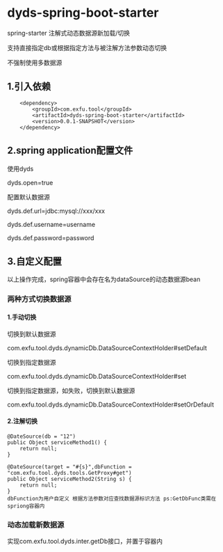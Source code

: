 # dyds-spring-boot-starter
spring-starter 注解式动态数据源新加载/切换

支持直接指定db或根据指定方法与被注解方法参数动态切换

不强制使用多数据源

## 1.引入依赖
        <dependency>
            <groupId>com.exfu.tool</groupId>
            <artifactId>dyds-spring-boot-starter</artifactId>
            <version>0.0.1-SNAPSHOT</version>
        </dependency>
## 2.spring application配置文件
使用dyds

dyds.open=true

配置默认数据源

dyds.def.url=jdbc:mysql://xxx/xxx

dyds.def.username=username

dyds.def.password=password

## 3.自定义配置
以上操作完成，spring容器中会存在名为dataSource的动态数据源bean
### 两种方式切换数据源
#### 1.手动切换

切换到默认数据源

com.exfu.tool.dyds.dynamicDb.DataSourceContextHolder#setDefault

切换到指定数据源

com.exfu.tool.dyds.dynamicDb.DataSourceContextHolder#set

切换到指定数据源，如失败，切换到默认数据源

com.exfu.tool.dyds.dynamicDb.DataSourceContextHolder#setOrDefault

#### 2.注解切换
    @DateSource(db = "12")
    public Object serviceMethod1() {
        return null;
    }
    
    @DateSource(target = "#{s}",dbFunction = "com.exfu.tool.dyds.tools.GetProxy#get")
    public Object serviceMethod2(String s) {
        return null;
    }
    dbFunction为用户自定义 根据方法参数对应查找数据源标识方法 ps:GetDbFunc类需在spriong容器内
### 动态加载新数据源
实现com.exfu.tool.dyds.inter.getDb接口，并置于容器内

